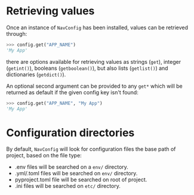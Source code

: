 # Retrieving values

Once an instance of `NavConfig` has been installed, values can be retrieved through:

```python
>>> config.get("APP_NAME")
'My App'
```

there are options available for retrieving values as strings (`get`), integer (`getint()`), booleans (`getboolean()`), but also lists (`getlist()`) and dictionaries (`getdict()`).

An optional second argument can be provided to any `get*` which will be returned as default if
the given config key isn't found:

```python
>>> config.get("APP_NAME", "My App")
'My App'
```

# Configuration directories

By default, `NavConfig` will look for configuration files the base path of project, based on the file type:

 * .env files will be searched on a `env/` directory.
 * .yml/.toml files will be searched on `env/` directory.
 * pyproject.toml file will be searched on root of project.
 * .ini files will be searched on `etc/` directory.
